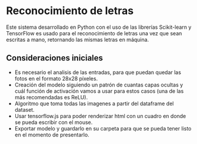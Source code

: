 # Reconocimiento de letras

Este sistema desarrollado en Python con el uso de las librerías Scikit-learn y TensorFlow es usado para el reconocimiento de letras una vez que sean escritas a mano, retornando las mismas letras en máquina.

## Consideraciones iniciales

- Es necesario el analisis de las entradas, para que puedan quedar las fotos en el formato 28x28 píxeles.
- Creación del modelo siguiendo un patrón de cuantas capas ocultas y cuál función de activación vamos a usar para estos casos (una de las más recomendadas es ReLU).
- Algoritmo que toma todas las imagenes a partir del dataframe del dataset.
- Usar tensorflow.js para poder renderizar html con un cuadro en donde se pueda escribir con el mouse.
- Exportar modelo y guardarlo en su carpeta para que se pueda tener listo en el momento de presentarlo.
